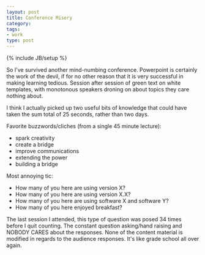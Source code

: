 ```yaml
---
layout: post
title: Conference Misery
category: 
tags: 
- work
type: post
---
```

{% include JB/setup %}

So I've survived another mind-numbing conference. Powerpoint is certainly the work of the devil, if for no other reason that it is very successful in making learning tedious. Session after session of green text on white templates, with monotonous speakers droning on about topics they care nothing about. 

I think I actually picked up two useful bits of knowledge that could have taken the sum total of 25 seconds, rather than two days. 

Favorite buzzwords/cliches (from a single 45 minute lecture):
- spark creativity
- create a bridge
- improve communications
- extending the power
- building a bridge


Most annoying tic:
- How many of you here are using version X?
- How many of you here are using version X.X?
- How many of you here are using software X and software Y?
- How many of you here enjoyed breakfast?

The last session I attended, this type of question was posed 34 times before I quit counting. The constant question asking/hand raising and NOBODY CARES about the responses. None of the content material is modified in regards to the audience responses. It's like grade school all over again.

